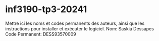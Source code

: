 # inf3190-tp3-20241

Mettre ici les noms et codes permanents des auteurs, ainsi que les instructions
pour installer et exécuter le logiciel.
Nom: Saskia Dessapes
Code Permanent: DESS93570009
